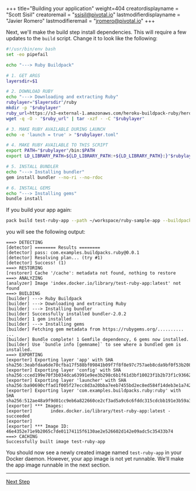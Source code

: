 +++
title="Building your application"
weight=404
creatordisplayname = "Scott Sisil"
creatoremail = "ssisil@pivotal.io"
lastmodifierdisplayname = "Javier Romero"
lastmodifieremail = "jromero@pivotal.io"
+++


Next, we'll make the build step install dependencies. This will require a few updates to the `build` script. Change it to look like the following:

```bash
#!/usr/bin/env bash
set -eo pipefail

echo "---> Ruby Buildpack"

# 1. GET ARGS
layersdir=$1

# 2. DOWNLOAD RUBY
echo "---> Downloading and extracting Ruby"
rubylayer="$layersdir"/ruby
mkdir -p "$rubylayer"
ruby_url=https://s3-external-1.amazonaws.com/heroku-buildpack-ruby/heroku-18/ruby-2.5.1.tgz
wget -q -O - "$ruby_url" | tar -xzf - -C "$rubylayer"

# 3. MAKE RUBY AVAILABLE DURING LAUNCH
echo -e 'launch = true' > "$rubylayer.toml"

# 4. MAKE RUBY AVAILABLE TO THIS SCRIPT
export PATH="$rubylayer"/bin:$PATH
export LD_LIBRARY_PATH=${LD_LIBRARY_PATH:+${LD_LIBRARY_PATH}:}"$rubylayer/lib"

# 5. INSTALL BUNDLER
echo "---> Installing bundler"
gem install bundler --no-ri --no-rdoc

# 6. INSTALL GEMS
echo "---> Installing gems"
bundle install
```

If you build your app again:

```bash
pack build test-ruby-app --path ~/workspace/ruby-sample-app --buildpack ~/workspace/ruby-cnb
```

you will see the following output:

```
===> DETECTING
[detector] ======== Results ========
[detector] pass: com.examples.buildpacks.ruby@0.0.1
[detector] Resolving plan... (try #1)
[detector] Success! (1)
===> RESTORING
[restorer] Cache '/cache': metadata not found, nothing to restore
===> ANALYZING
[analyzer] Image 'index.docker.io/library/test-ruby-app:latest' not found
===> BUILDING
[builder] ---> Ruby Buildpack
[builder] ---> Downloading and extracting Ruby
[builder] ---> Installing bundler
[builder] Successfully installed bundler-2.0.2
[builder] 1 gem installed
[builder] ---> Installing gems
[builder] Fetching gem metadata from https://rubygems.org/..........
...
[builder] Bundle complete! 1 Gemfile dependency, 6 gems now installed.
[builder] Use `bundle info [gemname]` to see where a bundled gem is installed.
===> EXPORTING
[exporter] Exporting layer 'app' with SHA sha256:3eabfdaa6de70cfba17f588bf09841b09f7f8f8e97c757aeb8cda9bf0f53b208
[exporter] Exporting layer 'config' with SHA sha256:cced199e70f3b034dca63991e9ee3b298c6b1f61d3bf10023f1b2b73f1c93662
[exporter] Exporting layer 'launcher' with SHA sha256:ba90690cffad1f005f27ecc8d3a20bba7eeb7455bd2ec8ed584f14deb3e1a742
[exporter] Exporting layer 'com.examples.buildpacks.ruby:ruby' with SHA sha256:512ae48a9f9d01cc9eb6a822660ce2cf3ad5a9c6c6fddc315cdcbb191e3b59a3
[exporter] *** Images:
[exporter]       index.docker.io/library/test-ruby-app:latest - succeeded
[exporter] 
[exporter] *** Image ID: 46e4352e71e9b2065c7de01174115f6130ae2e526602d142e09adc5c35433b74
===> CACHING
Successfully built image test-ruby-app
```

You should now see a newly created image named `test-ruby-app` in your Docker daemon. However, your app
image is not yet runnable. We'll make the app image runnable in the next section.

---

<a href="/docs/buildpack-author-guide/create-buildpack/make-app-runnable" class="button bg-pink">Next Step</a>
